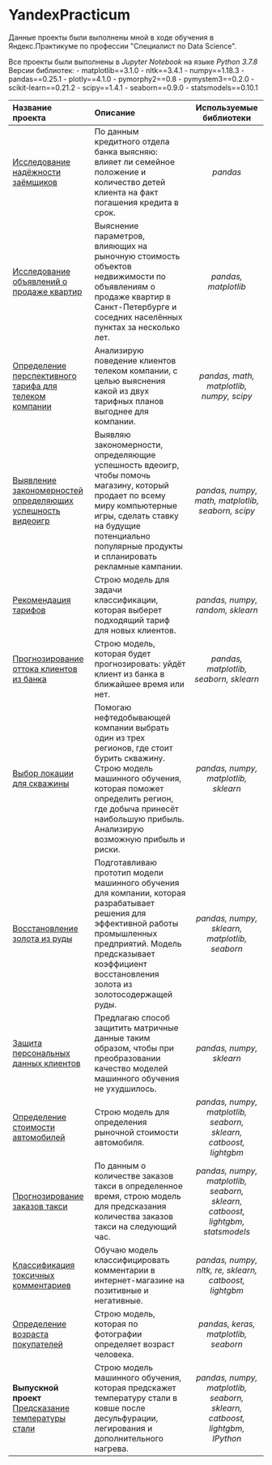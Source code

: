 # YandexPracticum
Данные проекты были выполнены мной в ходе обучения в Яндекс.Практикуме по профессии "Специалист по Data Science".

Все проекты были выполнены в *Jupyter Notebook* на языке *Python 3.7.8*
Версии библиотек:
    - matplotlib==3.1.0
    - nltk==3.4.1
    - numpy==1.18.3
    - pandas==0.25.1
    - plotly==4.1.0
    - pymorphy2==0.8
    - pymystem3==0.2.0
    - scikit-learn==0.21.2
    - scipy==1.4.1
    - seaborn==0.9.0
    - statsmodels==0.10.1


|Название проекта                              |Описание                                                      |Используемые библиотеки     |
|:---------------------------------------------|:-------------------------------------------------------------|:--------------------------:|
|[Исследование надёжности заёмщиков](https://github.com/BernikovOleg/YandexPracticum/tree/main/01%20%D0%98%D1%81%D1%81%D0%BB%D0%B5%D0%B4%D0%BE%D0%B2%D0%B0%D0%BD%D0%B8%D0%B5_%D0%BD%D0%B0%D0%B4%D1%91%D0%B6%D0%BD%D0%BE%D1%81%D1%82%D0%B8_%D0%B7%D0%B0%D1%91%D0%BC%D1%89%D0%B8%D0%BA%D0%BE%D0%B2) | По данным кредитного отдела банка выясняю: влияет ли семейное положение и количество детей клиента на факт погашения кредита в срок. | *pandas*|
|[Исследование объявлений о продаже квартир](https://github.com/BernikovOleg/YandexPracticum/tree/main/02%20%D0%98%D1%81%D1%81%D0%BB%D0%B5%D0%B4%D0%BE%D0%B2%D0%B0%D0%BD%D0%B8%D0%B5_%D0%BE%D0%B1%D1%8A%D1%8F%D0%B2%D0%BB%D0%B5%D0%BD%D0%B8%D0%B9_%D0%BE_%D0%BF%D1%80%D0%BE%D0%B4%D0%B0%D0%B6%D0%B5_%D0%BA%D0%B2%D0%B0%D1%80%D1%82%D0%B8%D1%80)|Выяснение параметров, влияющих на рыночную стоимость объектов недвижимости по объявлениям о продаже квартир в Санкт-Петербурге и соседних населённых пунктах за несколько лет.| *pandas, matplotlib*|
|[Определение перспективного тарифа для телеком компании](https://github.com/BernikovOleg/YandexPracticum/tree/main/03%20%D0%9E%D0%BF%D1%80%D0%B5%D0%B4%D0%B5%D0%BB%D0%B5%D0%BD%D0%B8%D0%B5_%D0%BF%D0%B5%D1%80%D1%81%D0%BF%D0%B5%D0%BA%D1%82%D0%B8%D0%B2%D0%BD%D0%BE%D0%B3%D0%BE_%D1%82%D0%B0%D1%80%D0%B8%D1%84%D0%B0_%D0%B4%D0%BB%D1%8F_%D1%82%D0%B5%D0%BB%D0%B5%D0%BA%D0%BE%D0%BC%20%D0%BA%D0%BE%D0%BC%D0%BF%D0%B0%D0%BD%D0%B8%D0%B8)| Анализирую поведение клиентов телеком компании, с целью выяснения какой из двух тарифных планов выгоднее для компании.| *pandas, math, matplotlib, numpy, scipy*|
|[Выявление закономерностей определяющих успешность видеоигр](https://github.com/BernikovOleg/YandexPracticum/tree/main/04%20%D0%92%D1%8B%D1%8F%D0%B2%D0%BB%D0%B5%D0%BD%D0%B8%D0%B5_%D0%B7%D0%B0%D0%BA%D0%BE%D0%BD%D0%BE%D0%BC%D0%B5%D1%80%D0%BD%D0%BE%D1%81%D1%82%D0%B5%D0%B9_%D0%BE%D0%BF%D1%80%D0%B5%D0%B4%D0%B5%D0%BB%D1%8F%D1%8E%D1%89%D0%B8%D1%85_%D1%83%D1%81%D0%BF%D0%B5%D1%88%D0%BD%D0%BE%D1%81%D1%82%D1%8C_%D0%B2%D0%B8%D0%B4%D0%B5%D0%BE%D0%B8%D0%B3%D1%80)|Выявляю закономерности, определяющие успешность вдеоигр, чтобы помочь магазину, который продает по всему миру компьютерные игры, сделать ставку на будущие потенциально популярные продукты и спланировать рекламные кампании.|*pandas, numpy, math, matplotlib, seaborn, scipy*|
|[Рекомендация тарифов](https://github.com/BernikovOleg/YandexPracticum/tree/main/05%20%D0%A0%D0%B5%D0%BA%D0%BE%D0%BC%D0%B5%D0%BD%D0%B4%D0%B0%D1%86%D0%B8%D1%8F_%D1%82%D0%B0%D1%80%D0%B8%D1%84%D0%BE%D0%B2)|Cтрою модель для задачи классификации, которая выберет подходящий тариф для новых клиентов.|*pandas, numpy, random, sklearn*|
|[Прогнозирование оттока клиентов из банка](https://github.com/BernikovOleg/YandexPracticum/tree/main/06%20%D0%9F%D1%80%D0%BE%D0%B3%D0%BD%D0%BE%D0%B7%D0%B8%D1%80%D0%BE%D0%B2%D0%B0%D0%BD%D0%B8%D0%B5_%D0%BE%D1%82%D1%82%D0%BE%D0%BA%D0%B0%20%D0%BA%D0%BB%D0%B8%D0%B5%D0%BD%D1%82%D0%BE%D0%B2_%D0%B8%D0%B7_%D0%B1%D0%B0%D0%BD%D0%BA%D0%B0)|Строю модель, которая будет прогнозировать: уйдёт клиент из банка в ближайшее время или нет.|*pandas, matplotlib, seaborn, sklearn*|
|[Выбор локации для скважины](https://github.com/BernikovOleg/YandexPracticum/tree/main/07%20%D0%92%D1%8B%D0%B1%D0%BE%D1%80_%D0%BB%D0%BE%D0%BA%D0%B0%D1%86%D0%B8%D0%B8_%D0%B4%D0%BB%D1%8F_%D0%BD%D0%B5%D1%84%D1%82%D1%8F%D0%BD%D0%BE%D0%B9_%D1%81%D0%BA%D0%B2%D0%B0%D0%B6%D0%B8%D0%BD%D1%8B)|Помогаю нефтедобывающей компании выбрать один из трех регионов, где стоит бурить скважину. Строю модель машинного обучения, которая поможет определить регион, где добыча принесёт наибольшую прибыль. Анализирую возможную прибыль и риски.|*pandas, numpy, matplotlib, sklearn*|
|[Восстановление золота из руды](https://github.com/BernikovOleg/YandexPracticum/tree/main/08%20%D0%92%D0%BE%D1%81%D1%81%D1%82%D0%B0%D0%BD%D0%BE%D0%B2%D0%BB%D0%B5%D0%BD%D0%B8%D0%B5_%D0%B7%D0%BE%D0%BB%D0%BE%D1%82%D0%B0_%D0%B8%D0%B7_%D1%80%D1%83%D0%B4%D1%8B)|Подготавливаю прототип модели машинного обучения для компании, которая разрабатывает решения для эффективной работы промышленных предприятий. Модель предсказывает коэффициент восстановления золота из золотосодержащей руды.|*pandas, numpy, sklearn, matplotlib, seaborn*|
|[Защита персональных данных клиентов](https://github.com/BernikovOleg/YandexPracticum/tree/main/09%20%D0%97%D0%B0%D1%89%D0%B8%D1%82%D0%B0_%D0%BF%D0%B5%D1%80%D1%81%D0%BE%D0%BD%D0%B0%D0%BB%D1%8C%D0%BD%D1%8B%D1%85_%D0%B4%D0%B0%D0%BD%D0%BD%D1%8B%D1%85_%D0%BA%D0%BB%D0%B8%D0%B5%D0%BD%D1%82%D0%BE%D0%B2)|Предлагаю способ защитить матричные данные таким образом, чтобы при преобразовании качество моделей машинного обучения не ухудшилось.|*pandas, numpy, sklearn*|
|[Определение стоимости автомобилей](https://github.com/BernikovOleg/YandexPracticum/tree/main/10%20%D0%9E%D0%BF%D1%80%D0%B5%D0%B4%D0%B5%D0%BB%D0%B5%D0%BD%D0%B8%D0%B5_%D1%81%D1%82%D0%BE%D0%B8%D0%BC%D0%BE%D1%81%D1%82%D0%B8_%D0%B0%D0%B2%D1%82%D0%BE%D0%BC%D0%BE%D0%B1%D0%B8%D0%BB%D0%B5%D0%B9)|Строю модель для определения рыночной стоимости автомобиля.|*pandas, numpy, matplotlib, seaborn, sklearn, catboost, lightgbm*|
|[Прогнозирование заказов такси](https://github.com/BernikovOleg/YandexPracticum/tree/main/11%20%D0%9F%D1%80%D0%BE%D0%B3%D0%BD%D0%BE%D0%B7%D0%B8%D1%80%D0%BE%D0%B2%D0%B0%D0%BD%D0%B8%D0%B5_%D0%B7%D0%B0%D0%BA%D0%B0%D0%B7%D0%BE%D0%B2_%D1%82%D0%B0%D0%BA%D1%81%D0%B8)|По данным о количестве заказов такси в определенное время, строю модель для предсказания количества заказов такси на следующий час. |*pandas, numpy, matplotlib, seaborn, sklearn, catboost, lightgbm, statsmodels*|
|[Классификация токсичных комментариев](https://github.com/BernikovOleg/YandexPracticum/tree/main/12%20%D0%9A%D0%BB%D0%B0%D1%81%D1%81%D0%B8%D1%84%D0%B8%D0%BA%D0%B0%D1%86%D0%B8%D1%8F_%D1%82%D0%BE%D0%BA%D1%81%D0%B8%D1%87%D0%BD%D1%8B%D1%85_%D0%BA%D0%BE%D0%BC%D0%BC%D0%B5%D0%BD%D1%82%D0%B0%D1%80%D0%B8%D0%B5%D0%B2)|Обучаю модель классифицировать комментарии в интернет-магазине на позитивные и негативные.|*pandas, numpy, nltk, re, sklearn, catboost, lightgbm*|
|[Определение возраста покупателей](https://github.com/BernikovOleg/YandexPracticum/tree/main/13%20%D0%9E%D0%BF%D1%80%D0%B5%D0%B4%D0%B5%D0%BB%D0%B5%D0%BD%D0%B8%D0%B5_%D0%B2%D0%BE%D0%B7%D1%80%D0%B0%D1%81%D1%82%D0%B0_%D0%BF%D0%BE%D0%BA%D1%83%D0%BF%D0%B0%D1%82%D0%B5%D0%BB%D0%B5%D0%B9)|Строю модель, которая по фотографии определяет возраст человека.|*pandas, keras, matplotlib, seaborn*|
|**Выпускной проект** [Предсказание температуры стали](https://github.com/BernikovOleg/YandexPracticum/tree/main/14%20%D0%92%D1%8B%D0%BF%D1%83%D1%81%D0%BA%D0%BD%D0%BE%D0%B9_%D0%BF%D1%80%D0%BE%D0%B5%D0%BA%D1%82_%D0%9F%D1%80%D0%B5%D0%B4%D1%81%D0%BA%D0%B0%D0%B7%D0%B0%D0%BD%D0%B8%D0%B5_%D1%82%D0%B5%D0%BC%D0%BF%D0%B5%D1%80%D0%B0%D1%82%D1%83%D1%80%D1%8B_%D1%81%D1%82%D0%B0%D0%BB%D0%B8)| Строю модель машинного обучения, которая предскажет температуру стали в ковше после десульфурации, легирования и дополнительного нагрева.|*pandas, numpy, matplotlib, seaborn, sklearn, catboost, lightgbm, IPython*|
